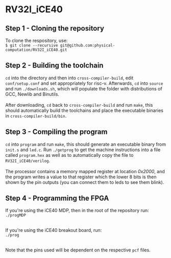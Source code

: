 # RV32I_iCE40

## Step 1 - Cloning the repository
To clone the respository, use: <br >
 `$ git clone --recursive git@github.com:physical-computation/RV32I_iCE40.git`<br >

## Step 2 - Building the toolchain
`cd` into the directory and then into `cross-compiler-build`, edit `conf/setup.conf` and set appropriately for risc-v. Afterwards, `cd` into `source` and run `./downloads.sh`, which will populate the folder with distributions of GCC, Newlib and Binutils.<br><br>
After downloading, `cd` back to `cross-compiler-build` and run `make`, this should automatically build the toolchains and place the executable binaries in `cross-compiler-build/bin`.

## Step 3 - Compiling the program
 `cd` into `program` and run `make`, this should generate an executable binary from `init.s` and `led.c`. Run `./getprog` to get the machine instructions into a file called `program.hex` as well as to automatically copy the file to `RV32I_iCE40/verilog`.<br><br>
 The processor contains a memory mapped register at location *0x2000*, and the program writes a value to that register which the lower 8 bits is then shown by the pin outputs (you can connect them to leds to see them blink).
 
## Step 4 - Programming the FPGA
If you're using the iCE40 MDP, then in the root of the repository run:<br>
`./progMDP`<br><br>

If you're using the iCE40 breakout board, run:<br>
`./prog`<br><br>

Note that the pins used will be dependent on the respective `pcf` files.

